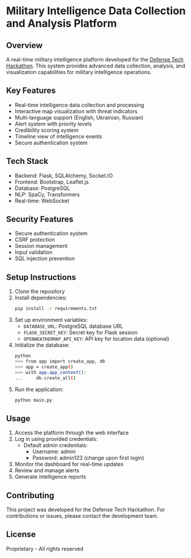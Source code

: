 # Military Intelligence Data Collection and Analysis Platform

## Overview
A real-time military intelligence platform developed for the [Defense Tech Hackathon](https://www.defense-tech-hackathon.com/). This system provides advanced data collection, analysis, and visualization capabilities for military intelligence operations.

## Key Features
- Real-time intelligence data collection and processing
- Interactive map visualization with threat indicators
- Multi-language support (English, Ukrainian, Russian)
- Alert system with priority levels
- Credibility scoring system
- Timeline view of intelligence events
- Secure authentication system

## Tech Stack
- Backend: Flask, SQLAlchemy, Socket.IO
- Frontend: Bootstrap, Leaflet.js
- Database: PostgreSQL
- NLP: SpaCy, Transformers
- Real-time: WebSocket

## Security Features
- Secure authentication system
- CSRF protection
- Session management
- Input validation
- SQL injection prevention

## Setup Instructions
1. Clone the repository
2. Install dependencies:
   ```bash
   pip install -r requirements.txt
   ```
3. Set up environment variables:
   - `DATABASE_URL`: PostgreSQL database URL
   - `FLASK_SECRET_KEY`: Secret key for Flask session
   - `OPENWEATHERMAP_API_KEY`: API key for location data (optional)
4. Initialize the database:
   ```bash
   python
   >>> from app import create_app, db
   >>> app = create_app()
   >>> with app.app_context():
   ...     db.create_all()
   ```
5. Run the application:
   ```bash
   python main.py
   ```

## Usage
1. Access the platform through the web interface
2. Log in using provided credentials:
   - Default admin credentials:
     - Username: admin
     - Password: admin123 (change upon first login)
3. Monitor the dashboard for real-time updates
4. Review and manage alerts
5. Generate intelligence reports

## Contributing
This project was developed for the Defense Tech Hackathon. For contributions or issues, please contact the development team.

## License
Proprietary - All rights reserved
